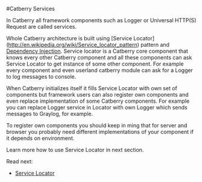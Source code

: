 #Catberry Services

In Catberry all framework components such as Logger or 
Universal HTTP(S) Request are called services. 

Whole Catberry architecture is built using [Service Locator]
(http://en.wikipedia.org/wiki/Service_locator_pattern) pattern and 
[Dependency Injection](http://en.wikipedia.org/wiki/Dependency_injection).
Service locator is a Catberry core component that knows every other Catberry 
component and all these components can ask Service Locator to get instance
of some other component. For example every component and even userland 
catberry module can ask for a Logger to log messages to console.

When Catberry initializes itself it fills Service Locator with own set of
components but framework users can also register own components and even
replace implementation of some Catberry components. For example you can replace
Logger service in Locator with own Logger which sends messages to Graylog, for
example.
 
To register own components you should keep in ming that for server and browser 
you probably need different implementations of your component if it depends on
environment.

Learn more how to use Service Locator in next section.

Read next:

* [Service Locator](service-locator.md)
